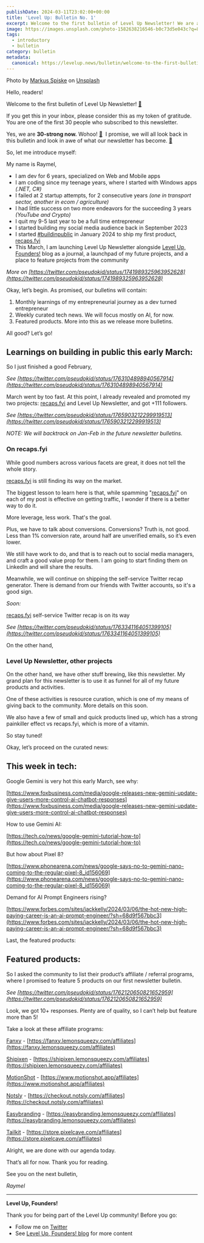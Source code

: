 ```yaml
---
publishDate: 2024-03-11T23:02:00+00:00
title: 'Level Up: Bulletin No. 1'
excerpt: Welcome to the first bulletin of Level Up Newsletter! We are at 30 subs too!
image: https://images.unsplash.com/photo-1582638216546-b0c73d5e043c?q=80&w=1752&auto=format&fit=crop&ixlib=rb-4.0.3&ixid=M3wxMjA3fDB8MHxwaG90by1wYWdlfHx8fGVufDB8fHx8fA%3D%3D
tags:
  - introductory
  - bulletin
category: bulletin
metadata:
  canonical: https://levelup.news/bulletin/welcome-to-the-first-bulletin
---
```


<span class="text-sm">

Photo by <a href="https://unsplash.com/@markusspiske?utm_content=creditCopyText&utm_medium=referral&utm_source=unsplash">Markus Spiske</a> on <a href="https://unsplash.com/photos/black-and-white-number-2-bDI4HdLsIe4?utm_content=creditCopyText&utm_medium=referral&utm_source=unsplash">Unsplash</a>

</span>

Hello, readers!

Welcome to the first bulletin of Level Up Newsletter! **[👏](https://emojipedia.org/clapping-hands)**

If you get this in your inbox, please consider this as my token of gratitude. You are one of the first 30 people who subscribed to this newsletter.

Yes, we are **30-strong now.** Wohoo! **[🙌](https://emojipedia.org/raising-hands)**  I promise, we will all look back in this bulletin and look in awe of what our newsletter has become. **[🤞](https://emojipedia.org/crossed-fingers)**

So, let me introduce myself:

My name is Raymel,

- I am dev for 6 years, specialized on Web and Mobile apps
- I am coding since my teenage years, where I started with Windows apps _(.NET, C#)_
- I failed at 2 startup attempts, for 2 consecutive years _(one in transport sector, another in ecom / agriculture)_
- I had little success on two more endeavors for the succeeding 3 years _(YouTube and Crypto)_
- I quit my 9-5 last year to be a full time entrepreneur
- I started building my social media audience back in September 2023
- I started [#buildinpublic](https://twitter.com/search?q=%23buildinpublic&src=typeahead_click) in January 2024 to ship my first product, [recaps.fyi](http://recaps.fyi)
- This March, I am launching Level Up Newsletter alongside [Level Up, Founders!](https://levelup.news) blog as a journal, a launchpad of my future projects, and a place to feature projects from the community

_More on [https://twitter.com/pseudokid/status/1741989325963952628](https://twitter.com/pseudokid/status/1741989325963952628)_

Okay, let’s begin. As promised, our bulletins will contain:

1. Monthly learnings of my entrepreneurial journey as a dev turned entrepreneur
2. Weekly curated tech news. We will focus mostly on AI, for now.
3. Featured products. More into this as we release more bulletins.

All good? Let’s go!

## **Learnings on building in public this early March:**

So I just finished a good February,

_See [https://twitter.com/pseudokid/status/1763104898940567914](https://twitter.com/pseudokid/status/1763104898940567914)_

March went by too fast. At this point, I already revealed and promoted my two projects: [recaps.fyi](http://recaps.fyi) and Level Up Newsletter, and got +111 followers.

_See [https://twitter.com/pseudokid/status/1765903212299919513](https://twitter.com/pseudokid/status/1765903212299919513)_

_NOTE: We will backtrack on Jan-Feb in the future newsletter bulletins._

### **On recaps.fyi**

While good numbers across various facets are great, it does not tell the whole story.

[recaps.fyi](http://recaps.fyi) is still finding its way on the market.

The biggest lesson to learn here is that, while spamming "[recaps.fyi](http://recaps.fyi)" on each of my post is effective on getting traffic, I wonder if there is a better way to do it.

More leverage, less work. That's the goal.

Plus, we have to talk about conversions. Conversions? Truth is, not good. Less than 1% conversion rate, around half are unverified emails, so it’s even lower.

We still have work to do, and that is to reach out to social media managers, and craft a good value prop for them. I am going to start finding them on LinkedIn and will share the results.

Meanwhile, we will continue on shipping the self-service Twitter recap generator. There is demand from our friends with Twitter accounts, so it's a good sign.

_Soon:_

[recaps.fyi](http://recaps.fyi) self-service Twitter recap is on its way

_See [https://twitter.com/pseudokid/status/1763341164051399105](https://twitter.com/pseudokid/status/1763341164051399105)_

On the other hand,

### **Level Up Newsletter, other projects**

On the other hand, we have other stuff brewing, like this newsletter. My grand plan for this newsletter is to use it as funnel for all of my future products and activities.

One of these activities is resource curation, which is one of my means of giving back to the community. More details on this soon.

We also have a few of small and quick products lined up, which has a strong painkiller effect vs recaps.fyi, which is more of a vitamin.

So stay tuned!

Okay, let’s proceed on the curated news:

## **This week in tech:**

Google Gemini is very hot this early March, see why:

[https://www.foxbusiness.com/media/google-releases-new-gemini-update-give-users-more-control-ai-chatbot-responses](https://www.foxbusiness.com/media/google-releases-new-gemini-update-give-users-more-control-ai-chatbot-responses)

How to use Gemini AI:

[https://tech.co/news/google-gemini-tutorial-how-to](https://tech.co/news/google-gemini-tutorial-how-to)

But how about Pixel 8?

[https://www.phonearena.com/news/google-says-no-to-gemini-nano-coming-to-the-regular-pixel-8_id156069](https://www.phonearena.com/news/google-says-no-to-gemini-nano-coming-to-the-regular-pixel-8_id156069)

Demand for AI Prompt Engineers rising?

[https://www.forbes.com/sites/jackkelly/2024/03/06/the-hot-new-high-paying-career-is-an-ai-prompt-engineer/?sh=68d9f567bbc3](https://www.forbes.com/sites/jackkelly/2024/03/06/the-hot-new-high-paying-career-is-an-ai-prompt-engineer/?sh=68d9f567bbc3)

Last, the featured products:

## **Featured products:**

So I asked the community to list their product’s affiliate / referral programs, where I promised to feature 5 products on our first newsletter bulletin.

_See [https://twitter.com/pseudokid/status/1762120650821652959](https://twitter.com/pseudokid/status/1762120650821652959)_

Look, we got 10+ responses. Plenty are of quality, so I can’t help but feature more than 5!

Take a look at these affiliate programs:

[Fanxy](https://www.fanxy.agency/) - [https://fanxy.lemonsqueezy.com/affiliates](https://fanxy.lemonsqueezy.com/affiliates)

[Shipixen](https://shipixen.com/) - [https://shipixen.lemonsqueezy.com/affiliates](https://shipixen.lemonsqueezy.com/affiliates)

[MotionShot](https://www.motionshot.app/) - [https://www.motionshot.app/affiliates](https://www.motionshot.app/affiliates)

[Notsly](https://www.notsly.com/) - [https://checkout.notsly.com/affiliates](https://checkout.notsly.com/affiliates)

[Easybranding](https://easybranding.io/) - [https://easybranding.lemonsqueezy.com/affiliates](https://easybranding.lemonsqueezy.com/affiliates)

[Tailkit](https://tailkit.com/) - [https://store.pixelcave.com/affiliates](https://store.pixelcave.com/affiliates)

Alright, we are done with our agenda today.

That’s all for now. Thank you for reading.

See you on the next bulletin,

_Raymel_

---

**Level Up, Founders!**

Thank you for being part of the Level Up community! Before you go:

- Follow me on [Twitter](https://twitter.com/pseudokid)
- See [Level Up, Founders! blog](https://levelup.news) for more content
